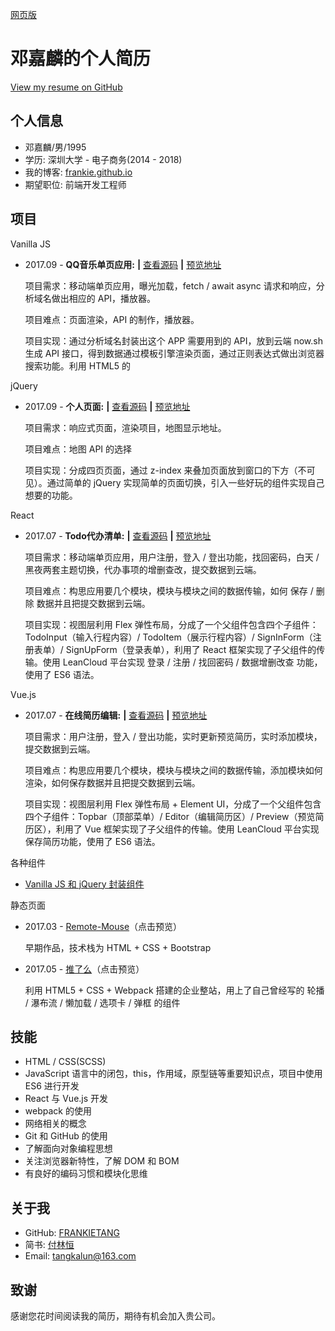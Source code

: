[网页版](https://frankietang.github.io/resume/Resume/index.html)

# 邓嘉麟的个人简历

[View my resume on GitHub](https://github.com/FRANKIETANG/resume)

## 个人信息

- 邓嘉麟/男/1995
- 学历: 深圳大学 - 电子商务(2014 - 2018)
- 我的博客: [frankie.github.io](https://frankietang.github.io/)
- 期望职位: 前端开发工程师

## 项目

Vanilla JS

- 2017.09 - **QQ音乐单页应用:** **|** [查看源码](https://github.com/FRANKIETANG/react-todolist) **|** [预览地址](https://frankietang.github.io/react-todolist/build/index.html)

  项目需求：移动端单页应用，曝光加载，fetch / await async 请求和响应，分析域名做出相应的 API，播放器。

  项目难点：页面渲染，API 的制作，播放器。

  项目实现：通过分析域名封装出这个 APP 需要用到的 API，放到云端 now.sh 生成 API 接口，得到数据通过模板引擎渲染页面，通过正则表达式做出浏览器搜索功能。利用 HTML5 的 <audio> 自带的媒体事件做出了播放器。

jQuery

- 2017.09 - **个人页面:** **|** [查看源码](https://github.com/FRANKIETANG/resume) **|** [预览地址](https://frankietang.github.io/resume/Resume/index.html)

  项目需求：响应式页面，渲染项目，地图显示地址。

  项目难点：地图 API 的选择

  项目实现：分成四页页面，通过 z-index 来叠加页面放到窗口的下方（不可见）。通过简单的 jQuery 实现简单的页面切换，引入一些好玩的组件实现自己想要的功能。

React

- 2017.07 - **Todo代办清单:** **|** [查看源码](https://github.com/FRANKIETANG/react-todolist) **|** [预览地址](https://frankietang.github.io/react-todolist/build/index.html)

  项目需求：移动端单页应用，用户注册，登入 / 登出功能，找回密码，白天 / 黑夜两套主题切换，代办事项的增删查改，提交数据到云端。

  项目难点：构思应用要几个模块，模块与模块之间的数据传输，如何 保存 / 删除 数据并且把提交数据到云端。

  项目实现：视图层利用 Flex 弹性布局，分成了一个父组件包含四个子组件：TodoInput（输入行程内容）/ TodoItem（展示行程内容）/ SignInForm（注册表单）/ SignUpForm（登录表单），利用了 React 框架实现了子父组件的传输。使用 LeanCloud 平台实现 登录 / 注册 / 找回密码 / 数据增删改查 功能，使用了 ES6 语法。

Vue.js

- 2017.07 - **在线简历编辑:** **|** [查看源码](https://github.com/FRANKIETANG/vue-resume) **|** [预览地址](https://frankietang.github.io/vue-resume/dist/#/)

  项目需求：用户注册，登入 / 登出功能，实时更新预览简历，实时添加模块，提交数据到云端。

  项目难点：构思应用要几个模块，模块与模块之间的数据传输，添加模块如何渲染，如何保存数据并且把提交数据到云端。

  项目实现：视图层利用 Flex 弹性布局 + Element UI，分成了一个父组件包含四个子组件：Topbar（顶部菜单）/ Editor（编辑简历区）/ Preview（预览简历区），利用了 Vue 框架实现了子父组件的传输。使用 LeanCloud 平台实现保存简历功能，使用了 ES6 语法。

各种组件

- [Vanilla JS 和 jQuery 封装组件](https://github.com/FRANKIETANG/wheels)

静态页面

- 2017.03 - [Remote-Mouse](https://frankietang.github.io/wheels/Remote-Mouse/index.html)（点击预览）

  早期作品，技术栈为 HTML + CSS + Bootstrap 

- 2017.05 - [推了么](https://frankietang.github.io/wheels/FE-engineering/tuilime-webpack/index.html)（点击预览）

  利用 HTML5 + CSS + Webpack 搭建的企业整站，用上了自己曾经写的 轮播 / 瀑布流 / 懒加载 / 选项卡 / 弹框 的组件

## 技能

- HTML / CSS(SCSS)
- JavaScript 语言中的闭包，this，作用域，原型链等重要知识点，项目中使用 ES6 进行开发
- React 与 Vue.js 开发
- webpack 的使用
- 网络相关的概念
- Git 和 GitHub 的使用
- 了解面向对象编程思想
- 关注浏览器新特性，了解 DOM 和 BOM
- 有良好的编码习惯和模块化思维

## 关于我

- GitHub: [FRANKIETANG](https://github.com/FRANKIETANG)
- 简书: [付林恒](http://www.jianshu.com/u/b6f61fe94ce5)
- Email: tangkalun@163.com

## 致谢

感谢您花时间阅读我的简历，期待有机会加入贵公司。
